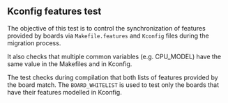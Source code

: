## Kconfig features test

The objective of this test is to control the synchronization of features
provided by boards via `Makefile.features` and `Kconfig` files during the
migration process.

It also checks that multiple common variables (e.g. CPU_MODEL) have the same
value in the Makefiles and in Kconfig.

The test checks during compilation that both lists of features provided by
the board match. The `BOARD_WHITELIST` is used to test only the boards that have
their features modelled in Kconfig.
